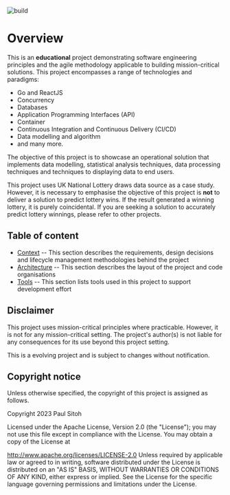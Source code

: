 ![build](https://github.com/paulwizviz/go-web/workflows/build/badge.svg)
# Overview

This is an **educational** project demonstrating software engineering principles and the agile methodology applicable to building mission-critical solutions. This project encompasses a range of technologies and paradigms:

* Go and ReactJS
* Concurrency
* Databases
* Application Programming Interfaces (API)
* Container
* Continuous Integration and Continuous Delivery (CI/CD)
* Data modelling and algorithm
* and many more.

The objective of this project is to showcase an operational solution that implements data modelling, statistical analysis techniques, data processing techniques and techniques to displaying data to end users.

This project uses UK National Lottery draws data source as a case study. However, it is necessary to emphasise the objective of this project is **not** to deliver a solution to predict lottery wins. If the result generated a winning lottery, it is purely coincidental. If you are seeking a solution to accurately predict lottery winnings, please refer to other projects.

## Table of content

* [Context](./docs/context.md) -- This section describes the requirements, design decisions and lifecycle management methodologies behind the project
* [Architecture](./docs/arch.md) -- This section describes the layout of the project and code organisations
* [Tools](./docs/tools.md) -- This section lists tools used in this project to support development effort

## Disclaimer

This project uses mission-critical principles where practicable. However, it is not for any mission-critical setting. The project's author(s) is not liable for any consequences for its use beyond this project setting.

This is a evolving project and is subject to changes without notification.

## Copyright notice

Unless otherwise specified, the copyright of this project is assigned as follows.

Copyright 2023 Paul Sitoh

Licensed under the Apache License, Version 2.0 (the "License"); you may not use this file except in compliance with the License. You may obtain a copy of the License at

http://www.apache.org/licenses/LICENSE-2.0 Unless required by applicable law or agreed to in writing, software distributed under the License is distributed on an "AS IS" BASIS, WITHOUT WARRANTIES OR CONDITIONS OF ANY KIND, either express or implied. See the License for the specific language governing permissions and limitations under the License.

